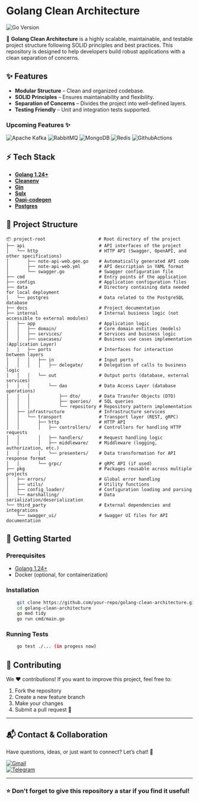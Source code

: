 # Golang Clean Architecture

![Go Version](https://img.shields.io/badge/Go-1.24-blue)

🚀 **Golang Clean Architecture** is a highly scalable, maintainable, and testable project structure following SOLID principles and best practices. This repository is designed to help developers build robust applications with a clean separation of concerns.

## ✨ Features
- **Modular Structure** – Clean and organized codebase.
- **SOLID Principles** – Ensures maintainability and flexibility.
- **Separation of Concerns** – Divides the project into well-defined layers.
- **Testing Friendly** – Unit and integration tests supported.

### **Upcoming Features ✨**

![Apache Kafka](https://img.shields.io/badge/Apache%20Kafka-000?style=for-the-badge&logo=apachekafka)
![RabbitMQ](https://img.shields.io/badge/Rabbitmq-FF6600?style=for-the-badge&logo=rabbitmq&logoColor=white)
![MongoDB](https://img.shields.io/badge/MongoDB-%234ea94b.svg?style=for-the-badge&logo=mongodb&logoColor=white)
![Redis](https://img.shields.io/badge/redis-%23DD0031.svg?&style=for-the-badge&logo=redis&logoColor=white)
![GithubActions](https://img.shields.io/badge/GitHub_Actions-2088FF?style=for-the-badge&logo=github-actions&logoColor=white)

## ⚡ Tech Stack

- **[Golang 1.24+](https://golang.org/)**
- **[Cleanenv](https://github.com/ilyakaznacheev/cleanenv/)**
- **[Gin](https://github.com/gin-gonic/gin/)**
- **[Sqlx](https://github.com/jmoiron/sqlx/)**
- **[Oapi-codegen](https://github.com/oapi-codegen/runtime/)**
- **[Postgres](https://www.postgresql.org/)**

## 📂 Project Structure
```plaintext
📦 project-root                    # Root directory of the project
├── api                            # API interfaces of the project
│   └── http                       # HTTP API (Swagger, OpenAPI, and other specifications)
│       ├── note-api-web.gen.go    # Automatically generated API code
│       ├── note-api-web.yml       # API description in YAML format
│       └── swagger.go             # Swagger configuration file
├── cmd                            # Entry points of the application
├── configs                        # Application configuration files
├── data                           # Directory containing data needed for local deployment
│   └── postgres                   # Data related to the PostgreSQL database
├── docs                           # Project documentation
├── internal                       # Internal business logic (not accessible to external modules)
│   ├── app                        # Application logic
│   │   ├── domain/                # Core domain entities (models)
│   │   ├── services/              # Services and business logic
│   │   ├── usecases/              # Business use cases implementation (Application Layer)
│   │   ├── ports                  # Interfaces for interaction between layers
│   │   │   ├── in                 # Input ports
│   │   │   │   ├── delegate/      # Delegation of calls to business logic
│   │   │   └── out                # Output ports (database, external services)
│   │   │       └── dao            # Data Access Layer (database operations)
│   │   │           ├── dto/       # Data Transfer Objects (DTO)
│   │   │           ├── queries/   # SQL queries
│   │   │           └── repository # Repository pattern implementation
│   ├── infrastructure             # Infrastructure services
│   │   └── transport              # Transport layer (REST, gRPC)
│   │       ├── http               # HTTP API
│   │       │   ├── controllers/   # Controllers for handling HTTP requests
│   │       │   ├── handlers/      # Request handling logic
│   │       │   ├── middleware/    # Middleware (logging, authorization, etc.)
│   │       │   └── presenters/    # Data transformation for API response format
│   │       └── grpc/              # gRPC API (if used)
├── pkg                            # Packages reusable across multiple projects
│   ├── errors/                    # Global error handling
│   ├── utils/                     # Utility functions
│   ├── config_loader/             # Configuration loading and parsing
│   └── marshalling/               # Data serialization/deserialization
└── third_party                    # External dependencies and integrations
    └── swagger_ui/                # Swagger UI files for API documentation
```

## 🚀 Getting Started
### Prerequisites
- [Golang 1.24+](https://golang.org/)
- Docker (optional, for containerization)

### Installation
```sh
    git clone https://github.com/your-repo/golang-clean-architecture.git
    cd golang-clean-architecture
    go mod tidy
    go run cmd/main.go
```

### Running Tests
```sh
    go test ./... (in progess now)
```

## 🤝 Contributing

We ❤️ contributions! If you want to improve this project, feel free to:
1. Fork the repository
2. Create a new feature branch
3. Make your changes
4. Submit a pull request 🚀

---

## 📬 Contact & Collaboration

Have questions, ideas, or just want to connect? Let’s chat! 📩

[![Gmail](https://img.shields.io/badge/Gmail-D14836?style=for-the-badge&logo=gmail&logoColor=white)](mailto:zaytsev.dmitry9228@gmail.com)  
[![Telegram](https://img.shields.io/badge/Telegram-2CA5E0?style=for-the-badge&logo=telegram&logoColor=white)](https://t.me/zaytsev_dv)

---

### ⭐ Don't forget to give this repository a star if you find it useful!

